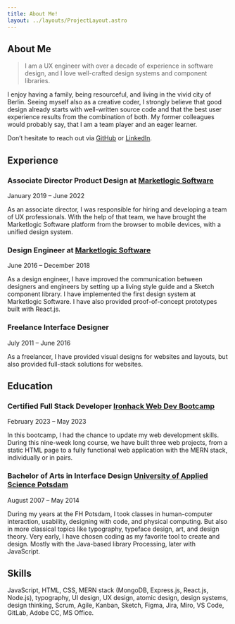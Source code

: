 ```yaml
---
title: About Me!
layout: ../layouts/ProjectLayout.astro
---
```


## About Me

> I am a UX engineer with over a decade of experience in software design, and I love well-crafted design systems and component libraries.

I enjoy having a family, being resourceful, and living in the vivid city of Berlin. Seeing myself also as a creative coder, I strongly believe that good design already starts with well-written source code and that the best user experience results from the combination of both. My former colleagues would probably say, that I am a team player and an eager learner.

Don’t hesitate to reach out via [GitHub](https://github.com/PDXIII) or [LinkedIn](https://www.linkedin.com/in/pdxiii/).

## Experience

### Associate Director Product Design at [Marketlogic Software](https://marketlogicsoftware.com/)

January 2019 – June 2022

As an associate director, I was responsible for hiring and developing a team of UX professionals. With the help of that team, we have brought the Marketlogic Software platform from the browser to mobile devices, with a unified design system.

### Design Engineer at [Marketlogic Software](https://marketlogicsoftware.com/)

June 2016 – December 2018

As a design engineer, I have improved the communication between designers and engineers by setting up a living style guide and a Sketch component library. I have implemented the first design system at Marketlogic Software. I have also provided proof-of-concept prototypes built with React.js.

### Freelance Interface Designer

July 2011 – June 2016

As a freelancer, I have provided visual designs for websites and layouts, but also provided full-stack solutions for websites.

## Education

### Certified Full Stack Developer [Ironhack Web Dev Bootcamp](https://www.ironhack.com/de/en)

February 2023 – May 2023

In this bootcamp, I had the chance to update my web development skills. During this nine-week long course, we have built three web projects, from a static HTML page to a fully functional web application with the MERN stack, individually or in pairs.

### Bachelor of Arts in Interface Design [University of Applied Science Potsdam](https://www.fh-potsdam.de/en/study-further-education/degree-programs/ba-interface-design)

August 2007 – May 2014

During my years at the FH Potsdam, I took classes in human-computer interaction, usability, designing with code, and physical computing. But also in more classical topics like typography, typeface design, art, and design theory. Very early, I have chosen coding as my favorite tool to create and design. Mostly with the Java-based library Processing, later with JavaScript.

## Skills

JavaScript, HTML, CSS, MERN stack (MongoDB, Express.js, React.js, Node.js), typography, UI design, UX design, atomic design, design systems, design thinking, Scrum, Agile, Kanban, Sketch, Figma, Jira, Miro, VS Code, GitLab, Adobe CC, MS Office.
